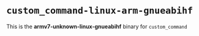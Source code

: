 # `custom_command-linux-arm-gnueabihf`

This is the **armv7-unknown-linux-gnueabihf** binary for `custom_command`
